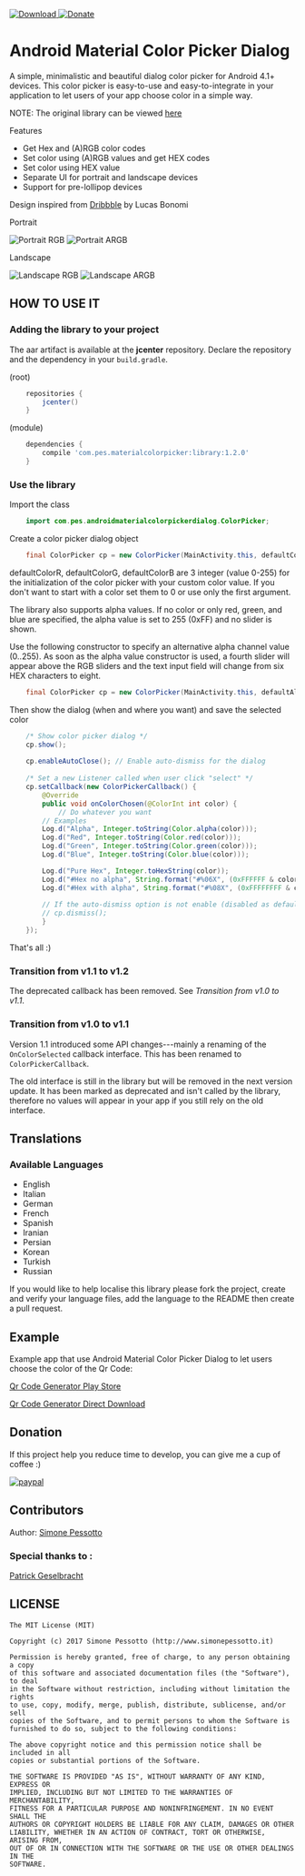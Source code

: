 [ ![Download](https://api.bintray.com/packages/pes8/maven/Material-Color-Picker-Dialog/images/download.svg) ](https://bintray.com/pes8/maven/Material-Color-Picker-Dialog/_latestVersion) [![Donate](https://img.shields.io/badge/Donate-PayPal-green.svg)](https://www.paypal.com/cgi-bin/webscr?cmd=_s-xclick&hosted_button_id=DV499BFU9XWFQ)

# Android Material Color Picker Dialog
A simple, minimalistic and beautiful dialog color picker for Android 4.1+ devices. This color picker is easy-to-use and easy-to-integrate in your application to let users of your app choose color in a simple way.

NOTE: The original library can be viewed [here](https://github.com/Pes8/android-material-color-picker-dialog)

Features
- Get Hex and (A)RGB color codes
- Set color using (A)RGB values and get HEX codes
- Set color using HEX value
- Separate UI for portrait and landscape devices
- Support for pre-lollipop devices

Design inspired from [Dribbble](https://dribbble.com/shots/1858968-Material-Design-colorpicker) by Lucas Bonomi

Portrait

![Portrait RGB](screenshots/main_portrait_rgb.png)
![Portrait ARGB](screenshots/main_portrait_argb.png)

Landscape

![Landscape RGB](screenshots/main_landscape_rgb.png)
![Landscape ARGB](screenshots/main_landscape_argb.png)


## HOW TO USE IT

### Adding the library to your project
The aar artifact is available at the **jcenter** repository. Declare the repository and the
dependency in your `build.gradle`.
    
(root)
```groovy
    repositories {
        jcenter()
    }
```
    
(module)
```groovy    
    dependencies {
        compile 'com.pes.materialcolorpicker:library:1.2.0'
    }
```

### Use the library

Import the class
```java
    import com.pes.androidmaterialcolorpickerdialog.ColorPicker;
```

Create a color picker dialog object

```java
    final ColorPicker cp = new ColorPicker(MainActivity.this, defaultColorR, defaultColorG, defaultColorB);
```

defaultColorR, defaultColorG, defaultColorB are 3 integer (value 0-255) for the initialization of the color picker with your custom color value. If you don't want to start with a color set them to 0 or use only the first argument.

The library also supports alpha values. If no color or only red, green, and blue are specified, the alpha value is set to 255 (0xFF) and no slider is shown.

Use the following constructor to specify an alternative alpha channel value (0..255). As soon as the alpha value constructor is used, a fourth slider will appear above the RGB sliders and the text input field will change from six HEX characters to eight.

```java
    final ColorPicker cp = new ColorPicker(MainActivity.this, defaultAlphaValue, defaultColorR, defaultColorG, defaultColorB);
```


Then show the dialog (when and where you want) and save the selected color

```java
    /* Show color picker dialog */
    cp.show();
    
	cp.enableAutoClose(); // Enable auto-dismiss for the dialog
	
    /* Set a new Listener called when user click "select" */
    cp.setCallback(new ColorPickerCallback() {
        @Override
        public void onColorChosen(@ColorInt int color) {
            // Do whatever you want
	    // Examples
	    Log.d("Alpha", Integer.toString(Color.alpha(color)));
	    Log.d("Red", Integer.toString(Color.red(color)));
	    Log.d("Green", Integer.toString(Color.green(color)));
	    Log.d("Blue", Integer.toString(Color.blue(color)));

	    Log.d("Pure Hex", Integer.toHexString(color));
	    Log.d("#Hex no alpha", String.format("#%06X", (0xFFFFFF & color)));
	    Log.d("#Hex with alpha", String.format("#%08X", (0xFFFFFFFF & color)));
		
		// If the auto-dismiss option is not enable (disabled as default) you have to manually dimiss the dialog
		// cp.dismiss();
        }
    });
```

That's all :)

### Transition from v1.1 to v1.2

The deprecated callback has been removed. See *Transition from v1.0 to v1.1*.

### Transition from v1.0 to v1.1

Version 1.1 introduced some API changes---mainly a renaming of the `OnColorSelected` callback interface. This has been renamed to `ColorPickerCallback`.

The old interface is still in the library but will be removed in the next version update. It has been marked as deprecated and isn't called by the library, therefore no values will appear in your app if you still rely on the old interface.
 

## Translations
### Available Languages
* English
* Italian
* German
* French
* Spanish
* Iranian
* Persian
* Korean
* Turkish
* Russian

If you would like to help localise this library please fork the project, create and verify your language files, add the language to the README then create a pull request.


## Example

Example app that use Android Material Color Picker Dialog to let users choose the color of the Qr Code:

[Qr Code Generator Play Store](https://play.google.com/store/apps/details?id=com.pes.qrcodegeneratorv2)

[Qr Code Generator Direct Download](http://www.simonepessotto.it/App/QrCodeGeneratorRevolution.apk)

## Donation
If this project help you reduce time to develop, you can give me a cup of coffee :) 

[![paypal](https://www.paypalobjects.com/en_US/i/btn/btn_donateCC_LG.gif)](https://www.paypal.com/cgi-bin/webscr?cmd=_s-xclick&hosted_button_id=DV499BFU9XWFQ)

## Contributors

Author: [Simone Pessotto](https://www.simonepessotto.it)

### Special thanks to :

[Patrick Geselbracht](https://github.com/PattaFeuFeu)

## LICENSE

```
The MIT License (MIT)

Copyright (c) 2017 Simone Pessotto (http://www.simonepessotto.it)

Permission is hereby granted, free of charge, to any person obtaining a copy
of this software and associated documentation files (the "Software"), to deal
in the Software without restriction, including without limitation the rights
to use, copy, modify, merge, publish, distribute, sublicense, and/or sell
copies of the Software, and to permit persons to whom the Software is
furnished to do so, subject to the following conditions:

The above copyright notice and this permission notice shall be included in all
copies or substantial portions of the Software.

THE SOFTWARE IS PROVIDED "AS IS", WITHOUT WARRANTY OF ANY KIND, EXPRESS OR
IMPLIED, INCLUDING BUT NOT LIMITED TO THE WARRANTIES OF MERCHANTABILITY,
FITNESS FOR A PARTICULAR PURPOSE AND NONINFRINGEMENT. IN NO EVENT SHALL THE
AUTHORS OR COPYRIGHT HOLDERS BE LIABLE FOR ANY CLAIM, DAMAGES OR OTHER
LIABILITY, WHETHER IN AN ACTION OF CONTRACT, TORT OR OTHERWISE, ARISING FROM,
OUT OF OR IN CONNECTION WITH THE SOFTWARE OR THE USE OR OTHER DEALINGS IN THE
SOFTWARE.
```
